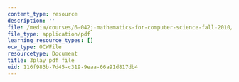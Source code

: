 ```yaml
---
content_type: resource
description: ''
file: /media/courses/6-042j-mathematics-for-computer-science-fall-2010/116f983b7d45c3199eaa66a91d817db4_DOIp5D7VMS4.pdf
file_type: application/pdf
learning_resource_types: []
ocw_type: OCWFile
resourcetype: Document
title: 3play pdf file
uid: 116f983b-7d45-c319-9eaa-66a91d817db4
---
```

